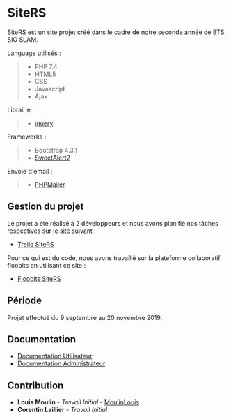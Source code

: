 # SiteRS

SiteRS est un site projet créé dans le cadre de notre seconde année de BTS SIO SLAM.

Language utilisés : 
> - PHP 7.4
> - HTML5
> - CSS
> - Javascript
> - Ajax

Librairie :
> - [jquery](https://github.com/jquery/jquery)

Frameworks :
> - Bootstrap 4.3.1
> - [SweetAlert2](https://github.com/sweetalert2/sweetalert2)

Envoie d'email : 
> - [PHPMailer](https://github.com/PHPMailer/PHPMailer)

## Gestion du projet

Le projet a été réalisé à 2 développeurs et nous avons planifié nos tâches respectives sur le site suivant :
- [Trello SiteRS](https://trello.com/b/xFd7KntF/siters)

Pour ce qui est du code, nous avons travaillé sur la plateforme collaboratif floobits en utilisant ce site :
- [Floobits SiteRS](https://floobits.com/MOULIN_Lo/SiteRS)

## Période

Projet effectué du 9 septembre au 20 novembre 2019.

## Documentation
- [Documentation Utilisateur](https://github.com/MoulinLouis/SiteRS/blob/master/documentation/Documentation%20Utilisateur.pdf)
- [Documentation Administrateur](https://github.com/MoulinLouis/SiteRS/blob/master/documentation/Documentation%20Administrateur.pdf)

## Contribution
* **Louis Moulin** - *Travail Initial* - [MoulinLouis](https://github.com/MoulinLouis)
* **Corentin Laillier** - *Travail Initial*
